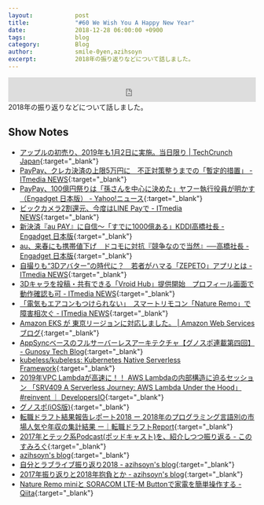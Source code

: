 ```yaml
---
layout:            post
title:             "#60 We Wish You A Happy New Year"
date:              2018-12-28 06:00:00 +0900
tags:              blog
category:          Blog
author:            smile-0yen,azihsoyn
excerpt:           2018年の振り返りなどについて話しました。
---
```

<iframe width="100%" height="50" scrolling="no" frameborder="no" src="https://w.soundcloud.com/player/?url=https%3A//api.soundcloud.com/tracks/550804698&amp;auto_play=false&amp;hide_related=false&amp;show_user=true&amp;show_reposts=false&amp;visual=false&amp;show_artwork=false&amp;default_height=75"></iframe>
2018年の振り返りなどについて話しました。

## Show Notes
- [アップルの初売り、2019年も1月2日に実施。当日限り \| TechCrunch Japan](https://jp.techcrunch.com/2018/12/26/engadget-2019-1-2/){:target="_blank"}
- [PayPay、クレカ決済の上限5万円に　不正対策整うまでの「暫定的措置」 \- ITmedia NEWS](http://www.itmedia.co.jp/news/articles/1812/21/news133.html){:target="_blank"}
- [PayPay、100億円祭りは「孫さんを中心に決めた」ヤフー執行役員が明かす（Engadget 日本版） \- Yahoo\!ニュース](https://headlines.yahoo.co.jp/hl?a=20181214-00010004-engadgetj-sci){:target="_blank"}
- [ビックカメラ2割還元、今度はLINE Payで \- ITmedia NEWS](http://www.itmedia.co.jp/news/articles/1812/20/news099.html){:target="_blank"}
- [新決済『au PAY』に自信～「すでに1000億ある」KDDI高橋社長 \- Engadget 日本版](https://japanese.engadget.com/2018/12/26/au-pay-paypay-1000-kddi/){:target="_blank"}
- [au、来春にも携帯値下げ　ドコモに対抗『競争なので当然』──高橋社長 \- Engadget 日本版](https://japanese.engadget.com/2018/12/26/au/){:target="_blank"}
- [自撮りも“3Dアバター”の時代に？　若者がハマる「ZEPETO」アプリとは \- ITmedia NEWS](http://www.itmedia.co.jp/news/articles/1812/26/news079.html){:target="_blank"}
- [3Dキャラを投稿・共有できる「Vroid Hub」提供開始　プロフィール画面で動作確認も可 \- ITmedia NEWS](http://www.itmedia.co.jp/news/articles/1812/21/news140.html){:target="_blank"}
- [「電気もエアコンもつけられない」　スマートリモコン「Nature Remo」で障害相次ぐ \- ITmedia NEWS](http://www.itmedia.co.jp/news/articles/1812/25/news080.html){:target="_blank"}
- [Amazon EKS が 東京リージョンに対応しました。 \| Amazon Web Services ブログ](https://aws.amazon.com/jp/blogs/news/amazon-eks-tokyo-region/){:target="_blank"}
- [AppSyncベースのフルサーバーレスアーキテクチャ【グノスポ連載第四回】 \- Gunosy Tech Blog](https://tech.gunosy.io/entry/gunosy-sports4){:target="_blank"}
- [kubeless/kubeless: Kubernetes Native Serverless Framework](https://github.com/kubeless/kubeless){:target="_blank"}
- [2019年VPC Lambdaが高速に！！ AWS Lambdaの内部構造に迫るセッション 「SRV409 A Serverless Journey: AWS Lambda Under the Hood」 \#reinvent ｜ DevelopersIO](https://dev.classmethod.jp/cloud/aws/reinvent2018-srv409/){:target="_blank"}
- [グノスポ(iOS版)](https://itunes.apple.com/jp/app/%E3%82%B0%E3%83%8E%E3%82%B7%E3%83%BC%E3%82%B9%E3%83%9D%E3%83%BC%E3%83%84-%E3%82%B9%E3%83%9D%E3%83%BC%E3%83%84%E5%A5%BD%E3%81%8D%E3%81%AE%E3%81%82%E3%81%AA%E3%81%9F%E3%82%92%E3%82%82%E3%81%A3%E3%81%A8%E7%86%B1%E3%81%8F%E3%81%99%E3%82%8B%E3%82%A2%E3%83%97%E3%83%AA/id1444029346?mt=8){:target="_blank"}
- [転職ドラフト結果報告レポート2018 ー 2018年のプログラミング言語別の市場人気や年収の集計結果 ー｜転職ドラフトReport](https://job-draft.jp/articles/311){:target="_blank"}
- [2017年とテック系Podcast\(ポッドキャスト\)を、紹介しつつ振り返る \- このすみろぐ](https://www.konosumi.net/entry/2018/02/24/205322){:target="_blank"}
- [azihsoyn's blog](https://azihsoyn.hatenablog.com/){:target="_blank"}
- [自分とラブライブ振り返り2018 \- azihsoyn's blog](https://azihsoyn.hatenablog.com/entry/lovelive_adventcalendar_2018_day1){:target="_blank"}
- [2017年振り返りと2018年抱負とか \- azihsoyn's blog](https://azihsoyn.hatenablog.com/entry/2017_to_2018){:target="_blank"}
- [Nature Remo miniと SORACOM LTE\-M Buttonで家電を簡単操作する \- Qiita](https://qiita.com/smile-0yen/items/941033078eea1b584393){:target="_blank"}
